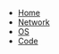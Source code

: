 
<!-- docs/_sidebar.md -->


* [Home](/)
* [Network](/Net/)
* [OS](/OS/)
* [Code](/Code/)
<!-- * [Web](/Web/) -->